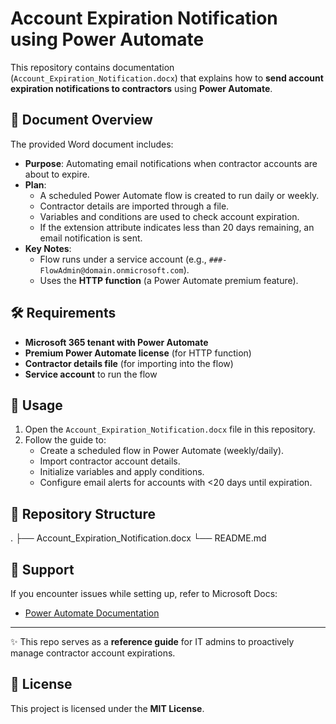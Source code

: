 # Account Expiration Notification using Power Automate

This repository contains documentation (`Account_Expiration_Notification.docx`) that explains how to **send account expiration notifications to contractors** using **Power Automate**.

## 📄 Document Overview
The provided Word document includes:
- **Purpose**: Automating email notifications when contractor accounts are about to expire.  
- **Plan**:  
  - A scheduled Power Automate flow is created to run daily or weekly.  
  - Contractor details are imported through a file.  
  - Variables and conditions are used to check account expiration.  
  - If the extension attribute indicates less than 20 days remaining, an email notification is sent.  
- **Key Notes**:  
  - Flow runs under a service account (e.g., `###-FlowAdmin@domain.onmicrosoft.com`).  
  - Uses the **HTTP function** (a Power Automate premium feature).  

## 🛠️ Requirements
- **Microsoft 365 tenant with Power Automate**  
- **Premium Power Automate license** (for HTTP function)  
- **Contractor details file** (for importing into the flow)  
- **Service account** to run the flow  

## 🚀 Usage
1. Open the `Account_Expiration_Notification.docx` file in this repository.  
2. Follow the guide to:  
   - Create a scheduled flow in Power Automate (weekly/daily).  
   - Import contractor account details.  
   - Initialize variables and apply conditions.  
   - Configure email alerts for accounts with <20 days until expiration.  

## 📂 Repository Structure
.
├── Account_Expiration_Notification.docx
└── README.md


## 📧 Support
If you encounter issues while setting up, refer to Microsoft Docs:  
- [Power Automate Documentation](https://learn.microsoft.com/power-automate/)  

---

✨ This repo serves as a **reference guide** for IT admins to proactively manage contractor account expirations.


## 📜 License
This project is licensed under the **MIT License**.
